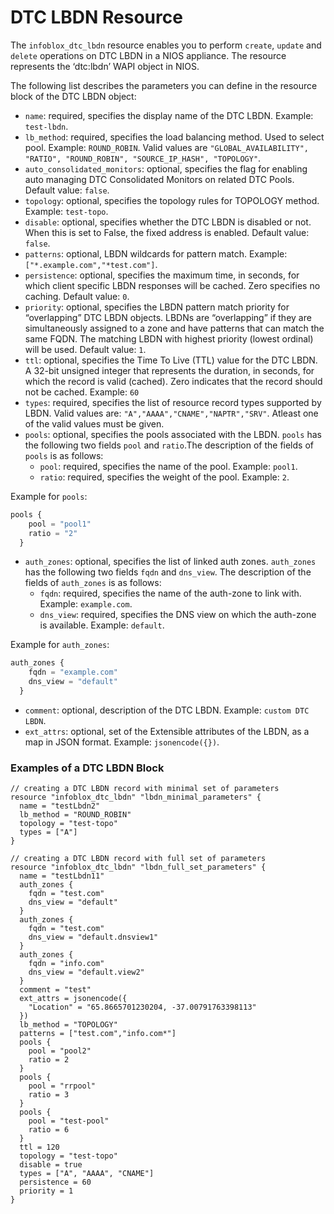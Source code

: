# DTC LBDN Resource

The `infoblox_dtc_lbdn` resource enables you to perform `create`, `update` and `delete` operations on DTC LBDN in a NIOS appliance.
The resource represents the ‘dtc:lbdn’ WAPI object in NIOS.

The following list describes the parameters you can define in the resource block of the DTC LBDN object:

* `name`: required, specifies the display name of the DTC LBDN. Example: `test-lbdn`.
* `lb_method`: required, specifies the load balancing method. Used to select pool. Example: `ROUND_ROBIN`. Valid values are `"GLOBAL_AVAILABILITY", "RATIO", "ROUND_ROBIN", "SOURCE_IP_HASH", "TOPOLOGY"`.
* `auto_consolidated_monitors`: optional, specifies the flag for enabling auto managing DTC Consolidated Monitors on related DTC Pools. Default value: `false`.
* `topology`: optional, specifies the topology rules for TOPOLOGY method. Example: `test-topo`.
* `disable`: optional, specifies whether the DTC LBDN is disabled or not. When this is set to False, the fixed address is enabled. Default value: `false`.
* `patterns`: optional, LBDN wildcards for pattern match. Example: `["*.example.com","*test.com"]`.
* `persistence`: optional, specifies the maximum time, in seconds, for which client specific LBDN responses will be cached. Zero specifies no caching. Default value: `0`.
* `priority`: optional, specifies the LBDN pattern match priority for “overlapping” DTC LBDN objects. LBDNs are “overlapping” if they are simultaneously assigned to a zone and have patterns 
  that can match the same FQDN. The matching LBDN with highest priority (lowest ordinal) will be used. Default value: `1`.
* `ttl`: optional, specifies the Time To Live (TTL) value for the DTC LBDN. A 32-bit unsigned integer that represents the duration, in seconds, for which the record is valid (cached). 
  Zero indicates that the record should not be cached. Example: `60`
* `types`: required, specifies the list of resource record types supported by LBDN. Valid values are: `"A","AAAA","CNAME","NAPTR","SRV"`. Atleast one of the valid values must be given.
* `pools`: optional, specifies the pools associated with the LBDN. `pools` has the following two fields `pool` and `ratio`.The description of the fields of `pools` is as follows:
  * `pool`: required, specifies the name of the pool. Example: `pool1`.
  * `ratio`: required, specifies the weight of the pool. Example: `2`.

Example for `pools`:
```terraform
pools {
    pool = "pool1"
    ratio = "2"
  }
```

* `auth_zones`: optional, specifies the list of linked auth zones. `auth_zones` has the following two fields `fqdn` and `dns_view`. The description of the fields of `auth_zones` is as follows:
  * `fqdn`: required, specifies the name of the auth-zone to link with. Example: `example.com`.
  * `dns_view`: required, specifies the DNS view on which the auth-zone is available. Example: `default`.

Example for `auth_zones`:
```terraform
auth_zones {
    fqdn = "example.com"
    dns_view = "default"
  }
```

* `comment`: optional, description of the DTC LBDN. Example: `custom DTC LBDN`.
* `ext_attrs`: optional, set of the Extensible attributes of the LBDN, as a map in JSON format. Example: `jsonencode({})`.

### Examples of a DTC LBDN Block

```hcl
// creating a DTC LBDN record with minimal set of parameters
resource "infoblox_dtc_lbdn" "lbdn_minimal_parameters" {
  name = "testLbdn2"
  lb_method = "ROUND_ROBIN"
  topology = "test-topo"
  types = ["A"]
}

// creating a DTC LBDN record with full set of parameters
resource "infoblox_dtc_lbdn" "lbdn_full_set_parameters" {
  name = "testLbdn11"
  auth_zones {
    fqdn = "test.com"
    dns_view = "default"
  }
  auth_zones {
    fqdn = "test.com"
    dns_view = "default.dnsview1"
  }
  auth_zones {
    fqdn = "info.com"
    dns_view = "default.view2"
  }
  comment = "test"
  ext_attrs = jsonencode({
    "Location" = "65.8665701230204, -37.00791763398113"
  })
  lb_method = "TOPOLOGY"
  patterns = ["test.com","info.com*"]
  pools {
    pool = "pool2"
    ratio = 2
  }
  pools {
    pool = "rrpool"
    ratio = 3
  }
  pools {
    pool = "test-pool"
    ratio = 6
  }
  ttl = 120
  topology = "test-topo"
  disable = true
  types = ["A", "AAAA", "CNAME"]
  persistence = 60
  priority = 1
}
```

